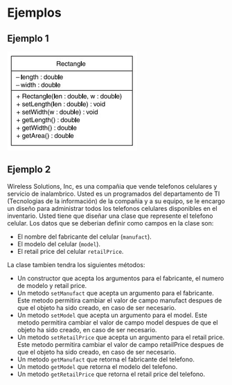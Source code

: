 # Ejemplos

## Ejemplo 1

![UML_rectangulo](UML_rectangulo.jpg)

## Ejemplo 2

Wireless Solutions, Inc, es una compañia que vende telefonos celulares y servicio de inalambrico. Usted es un programados del departamento de TI (Tecnologias de la información) de la compañia y a su equipo, se le encargo un diseño para administrar todos los telefonos celulares disponibles en el inventario. Usted tiene que diseñar una clase que represente el telefono celular. Los datos que se deberian definir como campos en la clase son:
* El nombre del fabricante del celular (`manufact`).
* El modelo del celular (`model`).
* El retail price del celular `retailPrice`.

La clase tambien tendra los siguientes métodos:
* Un constructor que acepta los argumentos para el fabricante, el numero de modelo y retail price.
* Un metodo `setManufact` que acepta un argumento para el fabricante. Este metodo permitira cambiar el valor de campo manufact despues de que el objeto ha sido creado, en caso de ser necesario.
* Un metodo `setModel` que acepta un argumento para el model. Este metodo permitira cambiar el valor de campo model despues de que el objeto ha sido creado, en caso de ser necesario.
* Un metodo `setRetailPrice` que acepta un argumento para el retail price. Este metodo permitira cambiar el valor de campo retailPrice despues de que el objeto ha sido creado, en caso de ser necesario.
* Un metodo `getManufact` que retorna el fabricante del telefono.
* Un metodo `getModel` que retorna el modelo del telefono.
* Un metodo `getRetailPrice` que retorna el retail price del telefono.

